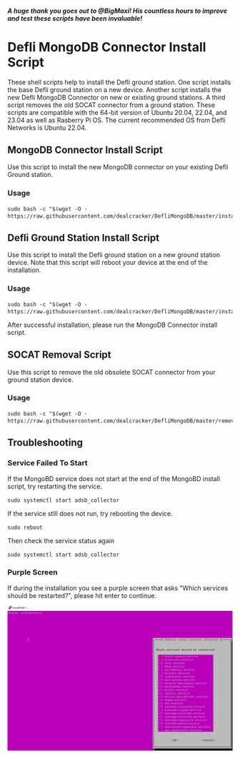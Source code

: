 #### *A huge thank you goes out to @BigMaxi! His countless hours to improve and test these scripts have been invaluable!*

# Defli MongoDB Connector Install Script
These shell scripts help to install the Defli ground station. One script installs the base Defli ground station on a new device. Another script installs the new Defli MongoDB Connector on new or existing ground stations. A third script removes the old SOCAT connector from a ground station. These scripts are compatible with the 64-bit version of Ubuntu 20.04, 22.04, and 23.04 as well as Rasberry Pi OS. The current recommended OS from Defli Networks is Ubuntu 22.04. 

## MongoDB Connector Install Script
Use this script to install the new MongoDB connector on your existing Defli Ground station.

### Usage
```
sudo bash -c "$(wget -O - https://raw.githubusercontent.com/dealcracker/DefliMongoDB/master/installMongo.sh)"
```
	
## Defli Ground Station Install Script
Use this script to install the Defli ground station on a new ground station device. Note that this script will reboot your device at the end of the installation. 

### Usage
```
sudo bash -c "$(wget -O - https://raw.githubusercontent.com/dealcracker/DefliMongoDB/master/installDefli.sh)"
```
After successful installation, please run the MongoDB Connector install script.


## SOCAT Removal Script
Use this script to remove the old obsolete SOCAT connector from your ground station device.

### Usage
```
sudo bash -c "$(wget -O - https://raw.githubusercontent.com/dealcracker/DefliMongoDB/master/removeSOCAT.sh)"
```

## Troubleshooting

### Service Failed To Start
If the MongoBD service does not start at the end of the MongoBD install script, try restarting the service.
```
sudo systemctl start adsb_collector
```
If the service still does not run, try rebooting the device. 
```
sudo reboot
```
Then check the service status again
```
sudo systemctl start adsb_collector
```

### Purple Screen

If during the installation you see a purple screen that asks "Which services should be restarted?", please hit enter to continue.

![alt text](https://github.com/dealcracker/DefliMongoDB/blob/main/purpleScreen.png?raw=true)
